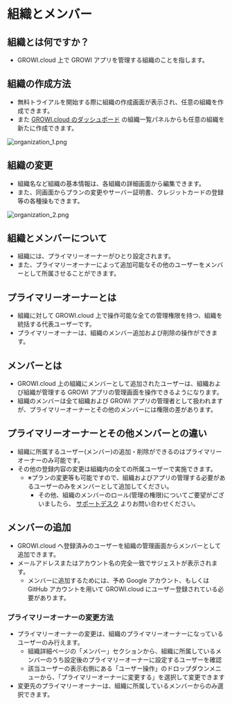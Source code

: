 # 組織とメンバー

## 組織とは何ですか？

- GROWI.cloud 上で GROWI アプリを管理する組織のことを指します。

## 組織の作成方法

- 無料トライアルを開始する際に組織の作成画面が表示され、任意の組織を作成できます。
- また [GROWI.cloud のダッシュボード](https://growi.cloud/my) の組織一覧パネルからも任意の組織を新たに作成できます。  

![organization_1.png](/assets/images/ja/organization_1.png)

## 組織の変更

- 組織名など組織の基本情報は、各組織の詳細画面から編集できます。
- また、同画面からプランの変更やサーバー証明書、クレジットカードの登録等の各種操もできます。  

![organization_2.png](/assets/images/ja/organization_2.png)

## 組織とメンバーについて

- 組織には、プライマリーオーナーがひとり設定されます。
- また、プライマリーオーナーによって追加可能なその他のユーザーをメンバーとして所属させることができます。

## プライマリーオーナーとは

- 組織に対して GROWI.cloud 上で操作可能な全ての管理権限を持つ、組織を統括する代表ユーザーです。
- プライマリーオーナーは、組織のメンバー追加および削除の操作ができます。

## メンバーとは

- GROWI.cloud 上の組織にメンバーとして追加されたユーザーは、組織および組織が管理する GROWI アプリの管理画面を操作できるようになります。
- 組織のメンバーは全て組織および GROWI アプリの管理者として扱われますが、プライマリーオーナーとその他のメンバーには権限の差があります。

## プライマリーオーナーとその他メンバーとの違い

- 組織に所属するユーザー(メンバー)の追加・削除ができるのはプライマリーオーナーのみ可能です。
- その他の登録内容の変更は組織内の全ての所属ユーザーで実施できます。
  - ※プランの変更等も可能ですので、組織およびアプリの管理する必要があるユーザーのみをメンバーとして追加してください。
    - その他、組織のメンバーのロール(管理の権限)についてご要望がございましたら、 [サポートデスク](https://growicloud.atlassian.net/servicedesk/customer/portal/1/group/3/create/10003) よりお問い合わせください。

## メンバーの追加

- GROWI.cloud へ登録済みのユーザーを組織の管理画面からメンバーとして追加できます。
- メールアドレスまたはアカウント名の完全一致でサジェストが表示されます。
  - メンバーに追加するためには、予め Google アカウント、もしくは GitHub アカウントを用いて GROWI.cloud にユーザー登録されている必要があります。

### プライマリーオーナーの変更方法

- プライマリーオーナーの変更は、組織のプライマリーオーナーになっているユーザーのみ行えます。
  - 組織詳細ページの「メンバー」セクションから、組織に所属しているメンバーのうち設定後のプライマリーオーナーに設定するユーザーを確認
  - 該当ユーザーの表示右側にある「ユーザー操作」のドロップダウンメニューから、「プライマリーオーナーに変更する」を選択して変更できます
- 変更先のプライマリーオーナーは、組織に所属しているメンバーからのみ選択できます。
